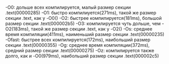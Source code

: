 -O0: дольше всех компилируется, малый размер секции .text(00000285) 
-O1: быстро компилиуется(271ms), такой же размер секции .text, как у -O0()
-O2: быстрее компилируется(181ms), большой размер секции .text(000002b5)
-O3: компилируется чуть дольше, чем -O2(183ms), такой же размер секции .text, как у -O2()
-Os: среднее время компиляции(411ms), наименьший размер секции .text(00000235)
-Ofast: быстрее всех компилируется(172ms), наибольший размер секции .text(00000355)
-Og: среднее время компиляции(372ms), средний размер секции .text(00000275)
-Oz: компилируется также долго, как и -O0(979ms), наибольший размер секции .text(000002c5)

